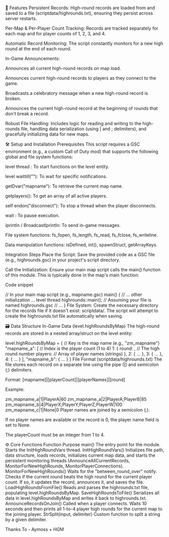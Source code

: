 

🌟 Features
Persistent Records: High-round records are loaded from and saved to a file (scriptdata/highrounds.txt), ensuring they persist across server restarts.

Per-Map & Per-Player Count Tracking: Records are tracked separately for each map and for player counts of 1, 2, 3, and 4.

Automatic Record Monitoring: The script constantly monitors for a new high round at the end of each round.

In-Game Announcements:

Announces all current high-round records on map load.

Announces current high-round records to players as they connect to the game.

Broadcasts a celebratory message when a new high-round record is broken.

Announces the current high-round record at the beginning of rounds that don't break a record.

Robust File Handling: Includes logic for reading and writing to the high-rounds file, handling data serialization (using | and ; delimiters), and gracefully initializing data for new maps.

🛠️ Setup and Installation
Prerequisites
This script requires a GSC environment (e.g., a custom Call of Duty mod) that supports the following global and file system functions:

level thread <function>: To start functions on the level entity.

level waittill("<notify>"): To wait for specific notifications.

getDvar("mapname"): To retrieve the current map name.

getplayers(): To get an array of all active players.

self endon("disconnect"): To stop a thread when the player disconnects.

wait <seconds>: To pause execution.

iprintln / BroadcastIprintln: To send in-game messages.

File system functions: fs_fopen, fs_length, fs_read, fs_fclose, fs_writeline.

Data manipulation functions: isDefined, int(), spawnStruct, getArrayKeys.

Integration Steps
Place the Script: Save the provided code as a GSC file (e.g., highrounds.gsc) in your project's script directory.

Call the Initialization: Ensure your main map script calls the main() function of this module. This is typically done in the map's main function:

Code snippet

// In your main map script (e.g., mapname.gsc)
main() {
    // ... other initialization ...
    level thread highrounds::main(); // Assuming your file is named highrounds.gsc
    // ...
}
File System: Create the necessary directory for the records file if it doesn't exist: scriptdata/. The script will attempt to create the highrounds.txt file automatically when saving.

🗃️ Data Structure
In-Game Data (level.highRoundsByMap)
The high-round records are stored in a nested array/struct on the level entity:

level.highRoundsByMap = 
{
    // Key is the map name (e.g., "zm_mapname")
    "mapname_a": 
    [ 
        // Index is the player count (1 to 4)
        1: { 
            round: <integer>,       // The high round number
            players: <array>        // Array of player names (strings)
        },
        2: { ... },
        3: { ... },
        4: { ... }
    ],
    "mapname_b": { ... }
}
File Format (scriptdata/highrounds.txt)
The file stores each record on a separate line using the pipe (|) and semicolon (;) delimiters.

Format:
[mapname]|[playerCount]|[playerNames]|[round]

Example:

zm_mapname_a|1|PlayerA|60
zm_mapname_a|2|PlayerA;PlayerB|85
zm_mapname_b|4|PlayerX;PlayerY;PlayerZ;PlayerW|100
zm_mapname_c|1|None|0 
Player names are joined by a semicolon (;).

If no player names are available or the record is 0, the player name field is set to None.

The playerCount must be an integer from 1 to 4.

⚙️ Core Functions
Function	Purpose
main()	The entry point for the module. Starts the InitHighRoundVars thread.
InitHighRoundVars()	Initializes file path, data structure, loads records, initializes current map data, and starts the persistent monitoring threads (AnnounceAllCurrentRecords, MonitorForNewHighRounds, MonitorPlayerConnections).
MonitorForNewHighRounds()	Waits for the "between_round_over" notify. Checks if the current round beats the high round for the current player count. If so, it updates the record, announces it, and saves the file.
LoadHighRoundsFromFile()	Reads and parses the highrounds.txt file, populating level.highRoundsByMap.
SaveHighRoundsToFile()	Serializes all data in level.highRoundsByMap and writes it back to highrounds.txt.
AnnounceRecordsOnJoin()	Called when a player connects. Waits 10 seconds and then prints all 1-to-4 player high rounds for the current map to the joining player.
StrSplit(input, delimiter)	Custom function to split a string by a given delimiter.

Thanks To - Aymoss + HGM






